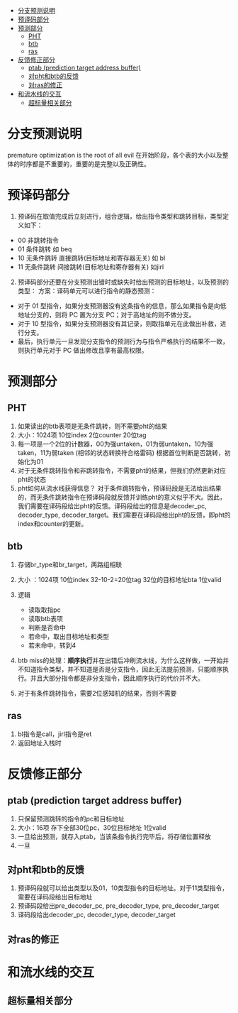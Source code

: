 - [分支预测说明](#分支预测说明)
- [预译码部分](#预译码部分)
- [预测部分](#预测部分)
  - [PHT](#pht)
  - [btb](#btb)
  - [ras](#ras)
- [反馈修正部分](#反馈修正部分)
  - [ptab (prediction target address buffer)](#ptab-prediction-target-address-buffer)
  - [对pht和btb的反馈](#对pht和btb的反馈)
  - [对ras的修正](#对ras的修正)
- [和流水线的交互](#和流水线的交互)
  - [超标量相关部分](#超标量相关部分)


# 分支预测说明
premature optimization is the root of all evil
在开始阶段，各个表的大小以及整体的时序都是不重要的，重要的是完整以及正确性。

# 预译码部分
1. 预译码在取值完成后立刻进行，组合逻辑，给出指令类型和跳转目标，类型定义如下：
- 00 非跳转指令
- 01 条件跳转 如 beq
- 10 无条件跳转 直接跳转(目标地址和寄存器无关) 如 bl
- 11 无条件跳转 间接跳转(目标地址和寄存器有关) 如jirl

2. 预译码部分还要在分支预测出错时或缺失时给出预测的目标地址，以及预测的类型：
方案：译码单元可以进行指令的静态预测：
- 对于 01 型指令，如果分支预测器没有这条指令的信息，那么如果指令是向低地址分支的，则将 PC 置为分支 PC；对于高地址的则不做分支。
- 对于 10 型指令，如果分支预测器没有其记录，则取指单元在此做出补救，进行分支。
-  最后，执行单元一旦发现分支指令的预测行为与指令严格执行的结果不一致，则执行单元对于 PC 做出修改且享有最高权限。

# 预测部分

## PHT
1. 如果读出的btb表项是无条件跳转，则不需要pht的结果
2. 大小：1024项 10位index 2位counter 20位tag 
3. 每一项是一个2位的计数器，00为强untaken，01为弱untaken，10为强taken，11为弱taken (相邻的状态转换符合格雷码) 根据首位判断是否跳转，初始化为01
4. 对于无条件跳转指令和非跳转指令，不需要pht的结果，但我们仍然更新对应pht的状态
5. pht如何从流水线获得信息？
对于条件跳转指令，预译码段是无法给出结果的，而无条件跳转指令在预译码段就反馈并训练pht的意义似乎不大。因此，我们需要在译码段给出pht的反馈。译码段给出的信息是decoder_pc, decoder_type, decoder_target。我们需要在译码段给出pht的反馈，即pht的index和counter的更新。

## btb 
1. 存储br_type和br_target，两路组相联
2. 大小 ：1024项 10位index 32-10-2=20位tag 32位的目标地址bta 1位valid
3. 逻辑
    - 读取取指pc
    - 读取btb表项
    - 判断是否命中
    - 若命中，取出目标地址和类型
    - 若未命中，转到4

4. btb miss的处理：**顺序执行**并在出错后冲刷流水线，为什么这样做，一开始并不知道指令类型，并不知道是否是分支指令，因此无法提前预测，只能顺序执行。并且大部分指令都是非分支指令，因此顺序执行的代价并不大。
5. 对于有条件跳转指令，需要2位感知机的结果，否则不需要

## ras
1. bl指令是call，jirl指令是ret
2. 返回地址入栈时


# 反馈修正部分

## ptab (prediction target address buffer)
1. 只保留预测跳转的指令的pc和目标地址
2. 大小：16项 存下全部30位pc，30位目标地址 1位valid
3. 一旦给出预测，就存入ptab，当该条指令执行完毕后，将存储位置释放
4. 一旦

##  对pht和btb的反馈
1. 预译码段就可以给出类型以及01，10类型指令的目标地址。对于11类型指令，需要在译码段给出目标地址
2. 预译码段给出pre_decoder_pc, pre_decoder_type, pre_decoder_target
3. 译码段给出decoder_pc, decoder_type, decoder_target

## 对ras的修正

# 和流水线的交互
## 超标量相关部分